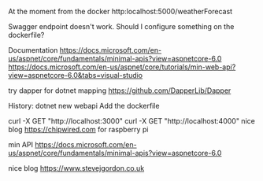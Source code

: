 At the moment from the docker
http:localhost:5000/weatherForecast

Swagger endpoint doesn't work. Should I configure something on the dockerfile?

Documentation 
https://docs.microsoft.com/en-us/aspnet/core/fundamentals/minimal-apis?view=aspnetcore-6.0
https://docs.microsoft.com/en-us/aspnet/core/tutorials/min-web-api?view=aspnetcore-6.0&tabs=visual-studio

try dapper for dotnet mapping 
https://github.com/DapperLib/Dapper


History:
dotnet new webapi
Add the dockerfile

curl -X GET "http://localhost:3000"
curl -X GET "http://localhost:4000"
nice blog https://chipwired.com for raspberry pi

min API 
https://docs.microsoft.com/en-us/aspnet/core/fundamentals/minimal-apis?view=aspnetcore-6.0

nice blog
https://www.stevejgordon.co.uk